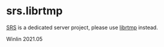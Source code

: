 srs.librtmp
===========

[SRS](https://github.com/ossrs/srs) is a dedicated server project,
please use [librtmp](https://github.com/ossrs/librtmp) instead.

Winlin 2021.05

